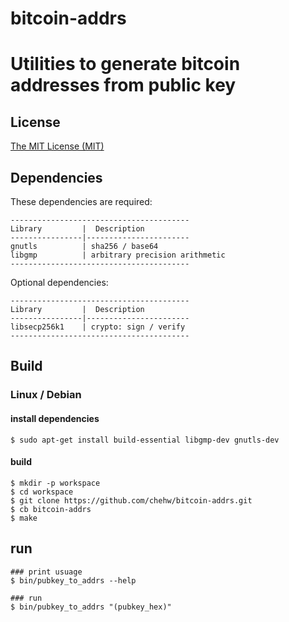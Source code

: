 # bitcoin-addrs

Utilities to generate bitcoin addresses from public key
======================

License
-------
[The MIT License (MIT)](https://opensource.org/licenses/MIT)


Dependencies
-------------

These dependencies are required:

    ----------------------------------------
    Library         |  Description
    ----------------|-----------------------
    gnutls          | sha256 / base64 
    libgmp          | arbitrary precision arithmetic
    ----------------------------------------

Optional dependencies:

    ----------------------------------------
    Library         |  Description
    ----------------|-----------------------
    libsecp256k1    | crypto: sign / verify
    ----------------------------------------


## Build

### Linux / Debian 

#### install dependencies

    $ sudo apt-get install build-essential libgmp-dev gnutls-dev
    
#### build
    $ mkdir -p workspace
    $ cd workspace
    $ git clone https://github.com/chehw/bitcoin-addrs.git
    $ cb bitcoin-addrs
    $ make

## run
	### print usuage
    $ bin/pubkey_to_addrs --help
    
    ### run
    $ bin/pubkey_to_addrs "(pubkey_hex)"

